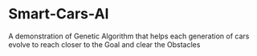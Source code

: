 # Smart-Cars-AI
A demonstration of Genetic Algorithm that helps each generation of cars evolve to reach closer to the Goal and clear the Obstacles
